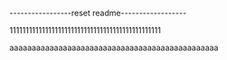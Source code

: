 -----------------reset readme------------------

11111111111111111111111111111111111111111111111

aaaaaaaaaaaaaaaaaaaaaaaaaaaaaaaaaaaaaaaaaaaaaaa
